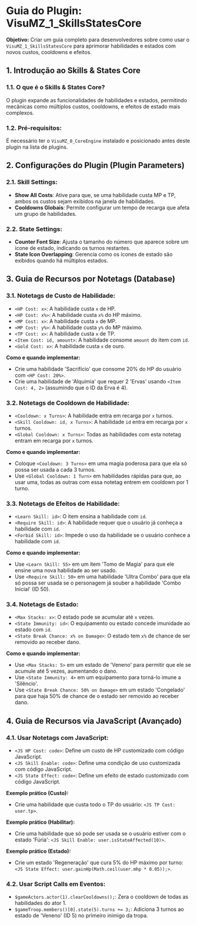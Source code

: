 # Guia do Plugin: VisuMZ_1_SkillsStatesCore

**Objetivo:** Criar um guia completo para desenvolvedores sobre como usar o `VisuMZ_1_SkillsStatesCore` para aprimorar habilidades e estados com novos custos, cooldowns e efeitos.

## 1. Introdução ao Skills & States Core

### 1.1. O que é o Skills & States Core?

O plugin expande as funcionalidades de habilidades e estados, permitindo mecânicas como múltiplos custos, cooldowns, e efeitos de estado mais complexos.

### 1.2. Pré-requisitos:

É necessário ter o `VisuMZ_0_CoreEngine` instalado e posicionado antes deste plugin na lista de plugins.

## 2. Configurações do Plugin (Plugin Parameters)

### 2.1. Skill Settings:

- **Show All Costs**: Ative para que, se uma habilidade custa MP e TP, ambos os custos sejam exibidos na janela de habilidades.
- **Cooldowns Globais**: Permite configurar um tempo de recarga que afeta um grupo de habilidades.

### 2.2. State Settings:

- **Counter Font Size**: Ajusta o tamanho do número que aparece sobre um ícone de estado, indicando os turnos restantes.
- **State Icon Overlapping**: Gerencia como os ícones de estado são exibidos quando há múltiplos estados.

## 3. Guia de Recursos por Notetags (Database)

### 3.1. Notetags de Custo de Habilidade:

- `<HP Cost: x>`: A habilidade custa `x` de HP.
- `<HP Cost: x%>`: A habilidade custa `x%` do HP máximo.
- `<MP Cost: x>`: A habilidade custa `x` de MP.
- `<MP Cost: y%>`: A habilidade custa `y%` do MP máximo.
- `<TP Cost: x>`: A habilidade custa `x` de TP.
- `<Item Cost: id, amount>`: A habilidade consome `amount` do item com `id`.
- `<Gold Cost: x>`: A habilidade custa `x` de ouro.

**Como e quando implementar:**
- Crie uma habilidade 'Sacrifício' que consome 20% do HP do usuário com `<HP Cost: 20%>`.
- Crie uma habilidade de 'Alquimia' que requer 2 'Ervas' usando `<Item Cost: 4, 2>` (assumindo que o ID da Erva é 4).

### 3.2. Notetags de Cooldown de Habilidade:

- `<Cooldown: x Turns>`: A habilidade entra em recarga por `x` turnos.
- `<Skill Cooldown: id, x Turns>`: A habilidade `id` entra em recarga por `x` turnos.
- `<Global Cooldown: x Turns>`: Todas as habilidades com esta notetag entram em recarga por `x` turnos.

**Como e quando implementar:**
- Coloque `<Cooldown: 3 Turns>` em uma magia poderosa para que ela só possa ser usada a cada 3 turnos.
- Use `<Global Cooldown: 1 Turn>` em habilidades rápidas para que, ao usar uma, todas as outras com essa notetag entrem em cooldown por 1 turno.

### 3.3. Notetags de Efeitos de Habilidade:

- `<Learn Skill: id>`: O item ensina a habilidade com `id`.
- `<Require Skill: id>`: A habilidade requer que o usuário já conheça a habilidade com `id`.
- `<Forbid Skill: id>`: Impede o uso da habilidade se o usuário conhece a habilidade com `id`.

**Como e quando implementar:**
- Use `<Learn Skill: 55>` em um item 'Tomo de Magia' para que ele ensine uma nova habilidade ao ser usado.
- Use `<Require Skill: 50>` em uma habilidade 'Ultra Combo' para que ela só possa ser usada se o personagem já souber a habilidade 'Combo Inicial' (ID 50).

### 3.4. Notetags de Estado:

- `<Max Stacks: x>`: O estado pode se acumular até `x` vezes.
- `<State Immunity: id>`: O equipamento ou estado concede imunidade ao estado com `id`.
- `<State Break Chance: x% on Damage>`: O estado tem `x%` de chance de ser removido ao receber dano.

**Como e quando implementar:**
- Use `<Max Stacks: 5>` em um estado de 'Veneno' para permitir que ele se acumule até 5 vezes, aumentando o dano.
- Use `<State Immunity: 4>` em um equipamento para torná-lo imune a 'Silêncio'.
- Use `<State Break Chance: 50% on Damage>` em um estado 'Congelado' para que haja 50% de chance de o estado ser removido ao receber dano.

## 4. Guia de Recursos via JavaScript (Avançado)

### 4.1. Usar Notetags com JavaScript:

- `<JS HP Cost: code>`: Define um custo de HP customizado com código JavaScript.
- `<JS Skill Enable: code>`: Define uma condição de uso customizada com código JavaScript.
- `<JS State Effect: code>`: Define um efeito de estado customizado com código JavaScript.

**Exemplo prático (Custo):**
- Crie uma habilidade que custa todo o TP do usuário: `<JS TP Cost: user.tp>`.

**Exemplo prático (Habilitar):**
- Crie uma habilidade que só pode ser usada se o usuário estiver com o estado 'Fúria': `<JS Skill Enable: user.isStateAffected(10)>`.

**Exemplo prático (Estado):**
- Crie um estado 'Regeneração' que cura 5% do HP máximo por turno: `<JS State Effect: user.gainHp(Math.ceil(user.mhp * 0.05));>`.

### 4.2. Usar Script Calls em Eventos:

- `$gameActors.actor(1).clearCooldowns();`: Zera o cooldown de todas as habilidades do ator 1.
- `$gameTroop.members()[0].state(5).turns += 3;`: Adiciona 3 turnos ao estado de 'Veneno' (ID 5) no primeiro inimigo da tropa.
